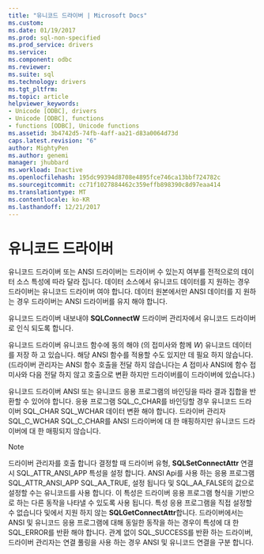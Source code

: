 ```yaml
---
title: "유니코드 드라이버 | Microsoft Docs"
ms.custom: 
ms.date: 01/19/2017
ms.prod: sql-non-specified
ms.prod_service: drivers
ms.service: 
ms.component: odbc
ms.reviewer: 
ms.suite: sql
ms.technology: drivers
ms.tgt_pltfrm: 
ms.topic: article
helpviewer_keywords:
- Unicode [ODBC], drivers
- Unicode [ODBC], functions
- functions [ODBC], Unicode functions
ms.assetid: 3b4742d5-74fb-4aff-aa21-d83a0064d73d
caps.latest.revision: "6"
author: MightyPen
ms.author: genemi
manager: jhubbard
ms.workload: Inactive
ms.openlocfilehash: 195dc99394d8708e4895fce746ca13bbf724782c
ms.sourcegitcommit: cc71f1027884462c359effb898390c8d97eaa414
ms.translationtype: MT
ms.contentlocale: ko-KR
ms.lasthandoff: 12/21/2017
---
```

# <a name="unicode-drivers"></a>유니코드 드라이버
유니코드 드라이버 또는 ANSI 드라이버는 드라이버 수 있는지 여부를 전적으로의 데이터 소스 특성에 따라 달라 집니다. 데이터 소스에서 유니코드 데이터를 지 원하는 경우 드라이버는 유니코드 드라이버 여야 합니다. 데이터 원본에서만 ANSI 데이터를 지 원하는 경우 드라이버는 ANSI 드라이버를 유지 해야 합니다.  
  
 유니코드 드라이버 내보내야 **SQLConnectW** 드라이버 관리자에서 유니코드 드라이버로 인식 되도록 합니다.  
  
 유니코드 드라이버 유니코드 함수에 동의 해야 (의 접미사와 함께 *W*) 유니코드 데이터를 저장 하 고 있습니다. 해당 ANSI 함수를 적용할 수도 있지만 데 필요 하지 않습니다. (드라이버 관리자는 ANSI 함수 호출을 전달 하지 않습니다는 *A* 접미사 ANSI에 함수 접미사와 다음 전달 하지 않고 호출으로 변환 하지만 드라이버를이 드라이버에 있습니다.)  
  
 유니코드 드라이버 ANSI 또는 유니코드 응용 프로그램의 바인딩을 따라 결과 집합을 반환할 수 있어야 합니다. 응용 프로그램 SQL_C_CHAR를 바인딩할 경우 유니코드 드라이버 SQL_CHAR SQL_WCHAR 데이터 변환 해야 합니다. 드라이버 관리자 SQL_C_WCHAR SQL_C_CHAR를 ANSI 드라이버에 대 한 매핑하지만 유니코드 드라이버에 대 한 매핑되지 않습니다.  
  
> [!NOTE]  
>  드라이버 관리자를 호출 합니다 결정할 때 드라이버 유형, **SQLSetConnectAttr** 연결 시 SQL_ATTR_ANSI_APP 특성을 설정 합니다. ANSI Api를 사용 하는 응용 프로그램 SQL_ATTR_ANSI_APP SQL_AA_TRUE, 설정 됩니다 및 SQL_AA_FALSE의 값으로 설정할 수는 유니코드를 사용 합니다. 이 특성은 드라이버 응용 프로그램 형식을 기반으로 하는 다른 동작을 나타낼 수 있도록 사용 됩니다. 특성 응용 프로그램을 직접 설정할 수 없습니다 및에서 지원 하지 않는 **SQLGetConnectAttr**합니다. 드라이버에서는 ANSI 및 유니코드 응용 프로그램에 대해 동일한 동작을 하는 경우이 특성에 대 한 SQL_ERROR를 반환 해야 합니다. 관계 없이 SQL_SUCCESS를 반환 하는 드라이버, 드라이버 관리자는 연결 풀링을 사용 하는 경우 ANSI 및 유니코드 연결을 구분 합니다.
